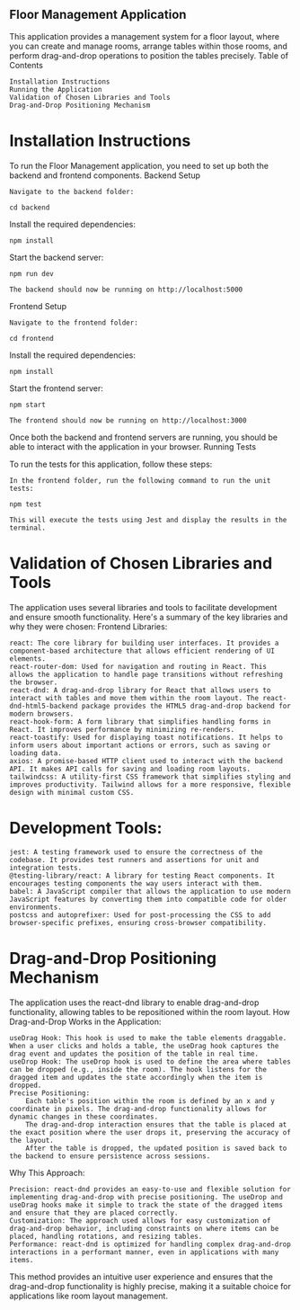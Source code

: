## Floor Management Application

This application provides a management system for a floor layout, where you can create and manage rooms, arrange tables within those rooms, and perform drag-and-drop operations to position the tables precisely.
Table of Contents

    Installation Instructions
    Running the Application
    Validation of Chosen Libraries and Tools
    Drag-and-Drop Positioning Mechanism

# Installation Instructions

To run the Floor Management application, you need to set up both the backend and frontend components.
Backend Setup

    Navigate to the backend folder:

`cd backend`

Install the required dependencies:

`npm install`

Start the backend server:

`npm run dev`

    The backend should now be running on http://localhost:5000

Frontend Setup

    Navigate to the frontend folder:

`cd frontend`

Install the required dependencies:

`npm install`

Start the frontend server:

`npm start`

    The frontend should now be running on http://localhost:3000

Once both the backend and frontend servers are running, you should be able to interact with the application in your browser.
Running Tests

To run the tests for this application, follow these steps:

    In the frontend folder, run the following command to run the unit tests:

`npm test`

    This will execute the tests using Jest and display the results in the terminal.

# Validation of Chosen Libraries and Tools

The application uses several libraries and tools to facilitate development and ensure smooth functionality. Here's a summary of the key libraries and why they were chosen:
Frontend Libraries:

    react: The core library for building user interfaces. It provides a component-based architecture that allows efficient rendering of UI elements.
    react-router-dom: Used for navigation and routing in React. This allows the application to handle page transitions without refreshing the browser.
    react-dnd: A drag-and-drop library for React that allows users to interact with tables and move them within the room layout. The react-dnd-html5-backend package provides the HTML5 drag-and-drop backend for modern browsers.
    react-hook-form: A form library that simplifies handling forms in React. It improves performance by minimizing re-renders.
    react-toastify: Used for displaying toast notifications. It helps to inform users about important actions or errors, such as saving or loading data.
    axios: A promise-based HTTP client used to interact with the backend API. It makes API calls for saving and loading room layouts.
    tailwindcss: A utility-first CSS framework that simplifies styling and improves productivity. Tailwind allows for a more responsive, flexible design with minimal custom CSS.

# Development Tools:

    jest: A testing framework used to ensure the correctness of the codebase. It provides test runners and assertions for unit and integration tests.
    @testing-library/react: A library for testing React components. It encourages testing components the way users interact with them.
    babel: A JavaScript compiler that allows the application to use modern JavaScript features by converting them into compatible code for older environments.
    postcss and autoprefixer: Used for post-processing the CSS to add browser-specific prefixes, ensuring cross-browser compatibility.

# Drag-and-Drop Positioning Mechanism

The application uses the react-dnd library to enable drag-and-drop functionality, allowing tables to be repositioned within the room layout.
How Drag-and-Drop Works in the Application:

    useDrag Hook: This hook is used to make the table elements draggable. When a user clicks and holds a table, the useDrag hook captures the drag event and updates the position of the table in real time.
    useDrop Hook: The useDrop hook is used to define the area where tables can be dropped (e.g., inside the room). The hook listens for the dragged item and updates the state accordingly when the item is dropped.
    Precise Positioning:
        Each table's position within the room is defined by an x and y coordinate in pixels. The drag-and-drop functionality allows for dynamic changes in these coordinates.
        The drag-and-drop interaction ensures that the table is placed at the exact position where the user drops it, preserving the accuracy of the layout.
        After the table is dropped, the updated position is saved back to the backend to ensure persistence across sessions.

Why This Approach:

    Precision: react-dnd provides an easy-to-use and flexible solution for implementing drag-and-drop with precise positioning. The useDrop and useDrag hooks make it simple to track the state of the dragged items and ensure that they are placed correctly.
    Customization: The approach used allows for easy customization of drag-and-drop behavior, including constraints on where items can be placed, handling rotations, and resizing tables.
    Performance: react-dnd is optimized for handling complex drag-and-drop interactions in a performant manner, even in applications with many items.

This method provides an intuitive user experience and ensures that the drag-and-drop functionality is highly precise, making it a suitable choice for applications like room layout management.